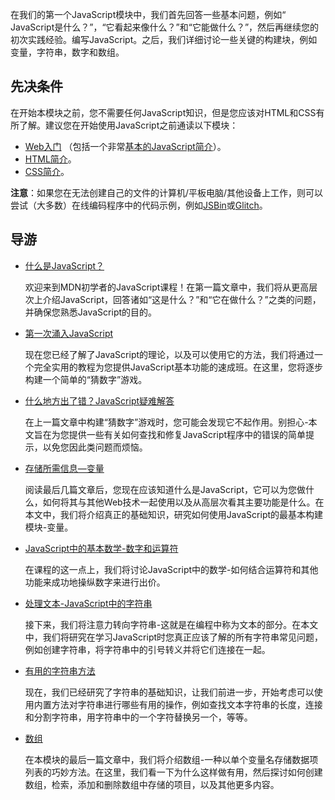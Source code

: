 在我们的第一个JavaScript模块中，我们首先回答一些基本问题，例如“ JavaScript是什么？”，“它看起来像什么？”和“它能做什么？”，然后再继续您的初次实践经验。编写JavaScript。之后，我们详细讨论一些关键的构建块，例如变量，字符串，数字和数组。

## 先决条件

在开始本模块之前，您不需要任何JavaScript知识，但是您应该对HTML和CSS有所了解。建议您在开始使用JavaScript之前通读以下模块：

- [Web入门](1/en-US/docs/Learn/Getting_started_with_the_web) （包括一个非常[基本的JavaScript简介](1/en-US/docs/Learn/Getting_started_with_the_web/JavaScript_basics)）。
- [HTML简介](1/en-US/docs/Learn/HTML/Introduction_to_HTML)。
- [CSS简介](1/en-US/docs/Learn/CSS/Introduction_to_CSS)。

**注意**：如果您在无法创建自己的文件的计算机/平板电脑/其他设备上工作，则可以尝试（大多数）在线编码程序中的代码示例，例如[JSBin](http://jsbin.com/)或[Glitch](https://glitch.com/)。

## 导游

- [什么是JavaScript？](1/en-US/docs/Learn/JavaScript/First_steps/What_is_JavaScript)

  欢迎来到MDN初学者的JavaScript课程！在第一篇文章中，我们将从更高层次上介绍JavaScript，回答诸如“这是什么？”和“它在做什么？”之类的问题，并确保您熟悉JavaScript的目的。

- [第一次涌入JavaScript](1/en-US/docs/Learn/JavaScript/First_steps/A_first_splash)

  现在您已经了解了JavaScript的理论，以及可以使用它的方法，我们将通过一个完全实用的教程为您提供JavaScript基本功能的速成班。在这里，您将逐步构建一个简单的“猜数字”游戏。

- [什么地方出了错？JavaScript疑难解答](1/en-US/docs/Learn/JavaScript/First_steps/What_went_wrong)

  在上一篇文章中构建“猜数字”游戏时，您可能会发现它不起作用。别担心-本文旨在为您提供一些有关如何查找和修复JavaScript程序中的错误的简单提示，以免您因此类问题而烦恼。

- [存储所需信息—变量](1/en-US/docs/Learn/JavaScript/First_steps/Variables)

  阅读最后几篇文章后，您现在应该知道什么是JavaScript，它可以为您做什么，如何将其与其他Web技术一起使用以及从高层次看其主要功能是什么。在本文中，我们将介绍真正的基础知识，研究如何使用JavaScript的最基本构建模块-变量。

- [JavaScript中的基本数学-数字和运算符](1/en-US/docs/Learn/JavaScript/First_steps/Math)

  在课程的这一点上，我们将讨论JavaScript中的数学-如何结合运算符和其他功能来成功地操纵数字来进行出价。

- [处理文本-JavaScript中的字符串](1/en-US/docs/Learn/JavaScript/First_steps/Strings)

  接下来，我们将注意力转向字符串-这就是在编程中称为文本的部分。在本文中，我们将研究在学习JavaScript时您真正应该了解的所有字符串常见问题，例如创建字符串，将字符串中的引号转义并将它们连接在一起。

- [有用的字符串方法](1/en-US/docs/Learn/JavaScript/First_steps/Useful_string_methods)

  现在，我们已经研究了字符串的基础知识，让我们前进一步，开始考虑可以使用内置方法对字符串进行哪些有用的操作，例如查找文本字符串的长度，连接和分割字符串，用字符串中的一个字符替换另一个，等等。

- [数组](1/en-US/docs/Learn/JavaScript/First_steps/Arrays)

  在本模块的最后一篇文章中，我们将介绍数组-一种以单个变量名存储数据项列表的巧妙方法。在这里，我们看一下为什么这样做有用，然后探讨如何创建数组，检索，添加和删除数组中存储的项目，以及其他更多内容。